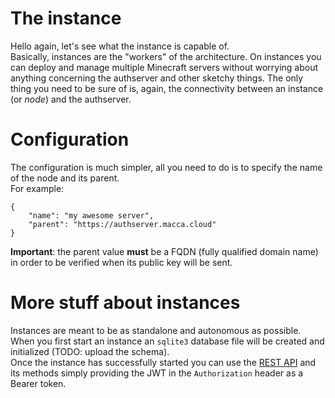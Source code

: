 
# The instance
Hello again, let's see what the instance is capable of.<br>
Basically, instances are the "workers" of the architecture. On instances you can deploy and manage multiple Minecraft servers without worrying about anything concerning the authserver and other sketchy things. The only thing you need to be sure of is, again, the connectivity between an instance (or *node*) and the authserver.

# Configuration
The configuration is much simpler, all you need to do is to specify the name of the node and its parent.
<br>For example:
```
{
	"name": "my awesome server",
	"parent": "https://authserver.macca.cloud"
}
```
**Important**: the parent value **must** be a FQDN (fully qualified domain name) in order to be verified when its public key will be sent.

# More stuff about instances
Instances are meant to be as standalone and autonomous as possible. When you first start an instance an `sqlite3` database file will be created and initialized (TODO: upload the schema).
<br>
Once the instance has successfully started you can use the [REST API](#rest_api) and its methods simply providing the JWT in the `Authorization` header as a Bearer token.

